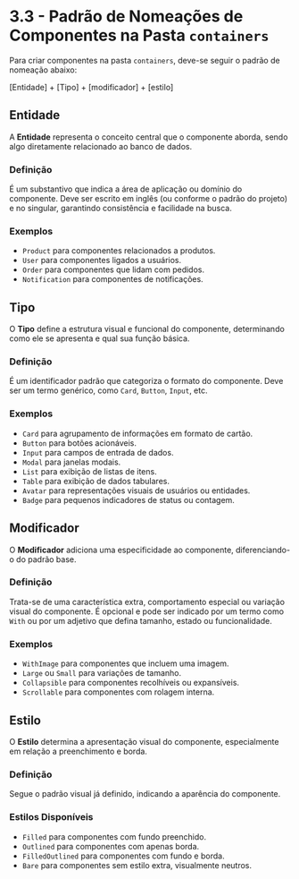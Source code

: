 # 3.3 - Padrão de Nomeações de Componentes na Pasta `containers`

Para criar componentes na pasta `containers`, deve-se seguir o padrão de nomeação abaixo:

[Entidade] + [Tipo] + [modificador] + [estilo]

## Entidade  

A **Entidade** representa o conceito central que o componente aborda, sendo algo diretamente relacionado ao banco de dados.  

### Definição  
É um substantivo que indica a área de aplicação ou domínio do componente. Deve ser escrito em inglês (ou conforme o padrão do projeto) e no singular, garantindo consistência e facilidade na busca.  

### Exemplos  
- `Product` para componentes relacionados a produtos.  
- `User` para componentes ligados a usuários.  
- `Order` para componentes que lidam com pedidos.  
- `Notification` para componentes de notificações.  

## Tipo  

O **Tipo** define a estrutura visual e funcional do componente, determinando como ele se apresenta e qual sua função básica.  

### Definição  
É um identificador padrão que categoriza o formato do componente. Deve ser um termo genérico, como `Card`, `Button`, `Input`, etc.  

### Exemplos  
- `Card` para agrupamento de informações em formato de cartão.  
- `Button` para botões acionáveis.  
- `Input` para campos de entrada de dados.  
- `Modal` para janelas modais.  
- `List` para exibição de listas de itens.  
- `Table` para exibição de dados tabulares.  
- `Avatar` para representações visuais de usuários ou entidades.  
- `Badge` para pequenos indicadores de status ou contagem.  

## Modificador  

O **Modificador** adiciona uma especificidade ao componente, diferenciando-o do padrão base.  

### Definição  
Trata-se de uma característica extra, comportamento especial ou variação visual do componente. É opcional e pode ser indicado por um termo como `With` ou por um adjetivo que defina tamanho, estado ou funcionalidade.  

### Exemplos  
- `WithImage` para componentes que incluem uma imagem.  
- `Large` ou `Small` para variações de tamanho.  
- `Collapsible` para componentes recolhíveis ou expansíveis.  
- `Scrollable` para componentes com rolagem interna.  

## Estilo  

O **Estilo** determina a apresentação visual do componente, especialmente em relação a preenchimento e borda.  

### Definição  
Segue o padrão visual já definido, indicando a aparência do componente.  

### Estilos Disponíveis  
- `Filled` para componentes com fundo preenchido.  
- `Outlined` para componentes com apenas borda.  
- `FilledOutlined` para componentes com fundo e borda.  
- `Bare` para componentes sem estilo extra, visualmente neutros.  